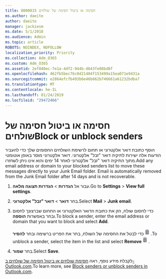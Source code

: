 ```yaml
---
title: 8000015 חסימה או ביטול חסימה של שולחים
ms.author: daeite
author: daeite
manager: jackiesm
ms.date: 5/1/2018
ms.audience: Admin
ms.topic: article
ROBOTS: NOINDEX, NOFOLLOW
localization_priority: Priority
ms.collection: Adm_O365
ms.custom: Adm_O365
ms.assetid: 2ef840ec-7e1a-4df2-944b-d643fe08bd8f
ms.openlocfilehash: 462fb5bec76c0d21404f153499a15ea071e9431a
ms.sourcegitcommit: e2864efcfb493b6e46b662b746661a61232bdba7
ms.translationtype: MT
ms.contentlocale: he-IL
ms.lasthandoff: 01/24/2019
ms.locfileid: "29472466"
---
```

# <a name="block-or-unblock-senders"></a><span data-ttu-id="aa5e4-102">חסימה או ביטול חסימה של שולחים</span><span class="sxs-lookup"><span data-stu-id="aa5e4-102">Block or unblock senders</span></span>

<span data-ttu-id="aa5e4-p101">הוסף כתובת דואר אלקטרוני או תחום לרשימת השולחים החסומים שלך כדי להעביר הודעות אלה ישירות לתיקיה דואר "זבל" אלקטרוני. דואר אלקטרוני מוסר באופן אוטומטי מתוך התיקיה דואר "זבל" אלקטרוני לאחר 14 ימים והוא אינו ניתן לשחזרו.</span><span class="sxs-lookup"><span data-stu-id="aa5e4-p101">Add any email address or domain to your blocked senders list to move these messages directly to your Junk Email folder. Email is automatically removed from the Junk Email folder after 14 days and is not recoverable.</span></span>
  
1. <span data-ttu-id="aa5e4-105">עבור אל **הגדרות** \> **הגדרות תצוגה מלאה**.</span><span class="sxs-lookup"><span data-stu-id="aa5e4-105">Go to **Settings** \> **View full settings**.</span></span> 
    
2. <span data-ttu-id="aa5e4-106">בחר **דואר** \> **דואר "זבל" אלקטרוני**.</span><span class="sxs-lookup"><span data-stu-id="aa5e4-106">Select **Mail** \> **Junk email**.</span></span> 
    
3. <span data-ttu-id="aa5e4-107">כדי לחסום שולח, הזן את כתובת הדואר האלקטרוני או התחום שברצונך לחסום ובחר באפשרות **הוספה**.</span><span class="sxs-lookup"><span data-stu-id="aa5e4-107">To block a sender, enter the email address or domain that you want to block and select **Add**.</span></span> 
    
    <span data-ttu-id="aa5e4-108">כדי לבטל את החסימה של השולח, בחר את הפריט ברשימה ובחר **להסיר**![למחוק](media/deb47846-8483-4f9d-813a-fc8fe288b583.png).</span><span class="sxs-lookup"><span data-stu-id="aa5e4-108">To unblock a sender, select the item in the list and select **Remove**![Delete](media/deb47846-8483-4f9d-813a-fc8fe288b583.png).</span></span>
    
4. <span data-ttu-id="aa5e4-109">בחר **שמור**.</span><span class="sxs-lookup"><span data-stu-id="aa5e4-109">Select **Save**.</span></span> 
    
<span data-ttu-id="aa5e4-110">לקבלת מידע נוסף, ראה [חסימת שולחים או ביטול חסימה של שולחים ב- Outlook.com](https://go.microsoft.com/fwlink/p/?linkid=873133).</span><span class="sxs-lookup"><span data-stu-id="aa5e4-110">To learn more, see [Block senders or unblock senders in Outlook.com](https://go.microsoft.com/fwlink/p/?linkid=873133).</span></span>
  

